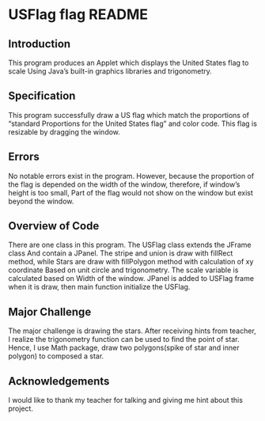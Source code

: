 # USFlag                                  flag README

Introduction
--------------------

This program produces an Applet which displays the United States flag to scale 
Using Java’s built-in graphics libraries and trigonometry.

Specification
--------------------

This program successfully draw a US flag which match the proportions of “standard
Proportions for the United States flag” and color code. This flag is resizable
by dragging the window.


Errors
--------------------

No notable errors exist in the program. However, because the proportion of the flag
is depended on the width of the window, therefore, if window’s height is too small,
Part of the flag would not show on the window but exist beyond the window.

Overview of Code
--------------------

There are one class in this program. The USFlag class extends the JFrame class
And contain a JPanel. The stripe and union is draw with fillRect method, while
Stars are draw with fillPolygon method with calculation of xy coordinate 
Based on unit circle and trigonometry. The scale variable is calculated based on
Width of the window. JPanel is added to USFlag frame when it is draw, then main 
function initialize the USFlag.

Major Challenge
--------------------

The major challenge is drawing the stars. After receiving hints from teacher,
I realize the trigonometry function can be used to find the point of star.
Hence, I use Math package, draw two polygons(spike of star and inner polygon) 
to composed a star.

Acknowledgements
--------------------

I would like to thank my teacher for talking and giving me hint about this project.
